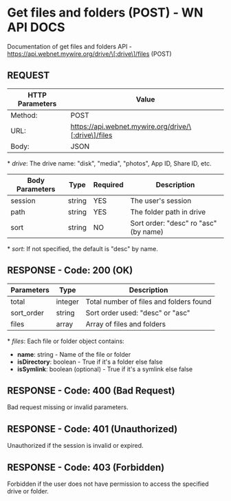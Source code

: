 # Get files and folders (POST) - WN API DOCS

Documentation of get files and folders API - https://api.webnet.mywire.org/drive/\[:drive\]/files (POST)

## REQUEST

| **HTTP Parameters**   | **Value**                                            |
|-----------------------|------------------------------------------------------|
| Method:           	| POST                                                 |
| URL:              	| https://api.webnet.mywire.org/drive/\[:drive\]/files |
| Body:             	| JSON                                                 |

\* _drive_: The drive name: "disk", "media", "photos", App ID, Share ID, etc.

| **Body Parameters**  | **Type**  | **Required** | **Description**                       |
|----------------------|-----------|--------------|---------------------------------------|
| session              | string    | YES          | The user's session                    |
| path                 | string    | YES          | The folder path in drive              |
| sort                 | string    | NO           | Sort order: "desc" ro "asc" (by name) |

\* _sort_: If not specified, the default is "desc" by name.

## RESPONSE - Code: 200 (OK)

| **Parameters**  | **Type** | **Description**                         |
|-----------------|----------|-----------------------------------------|
| total           | integer  | Total number of files and folders found |
| sort_order      | string   | Sort order used: "desc" or "asc"        |
| files           | array    | Array of files and folders              |

\* _files_: Each file or folder object contains:
  - **name**: string - Name of the file or folder
  - **isDirectory**: boolean - True if it's a folder else false
  - **isSymlink**: boolean (optional) - True if it's a symlink else false

## RESPONSE - Code: 400 (Bad Request)

Bad request missing or invalid parameters.

## RESPONSE - Code: 401 (Unauthorized)

Unauthorized if the session is invalid or expired.

## RESPONSE - Code: 403 (Forbidden)

Forbidden if the user does not have permission to access the specified drive or folder.